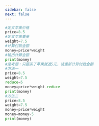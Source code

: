 ```yaml
---
sidebar: false
next: false
---
```

<BlogInfo/>






```python
#定义苹果价格
price=8.5
#定义苹果重量
weight=7.5
#计算付款金额
money=price*weight
#输出计算金额
print(money)
#是考题：只要买了苹果就返5元，请重新计算付款金额
#方法一
price=8.5
weight=7.5
reduce=5
money=price*weight-reduce
print(money)
#方法二
price=8.5
weight=7.5
money=price*weight
money=money-5
print(money)

```






<ActionBox />
        
<style>#top-box {margin-top:0.5rem!important;}</style>